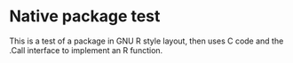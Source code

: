 
# Native package test

This is a test of a package in GNU R style layout, then uses C code and the .Call interface
to implement an R function.

